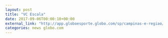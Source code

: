 ```yaml
---
layout: post
title: "VC Escala"
date: 2017-09-06T00:00:10+00:00
external_link: "http://app.globoesporte.globo.com/sp/campinas-e-regiao/futebol/times/ponte-preta/voce-escala/05-09-2017/"
categories: news globo.com
---
```

